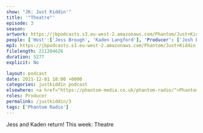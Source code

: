 ```yaml
---
show: "JK: Just Kiddin'"
title: '"Theatre"'
episode: 3
season: 
artwork: https://jbpodcasts.s3.eu-west-2.amazonaws.com/Phantom/Just+Kiddin'/JK.jpeg
people: ['Host':['Jess Brough', 'Kaden Langford'], 'Producer': ['Josh Brunning']]
mp3: https://jbpodcasts.s3.eu-west-2.amazonaws.com/Phantom/Just+Kiddin'/2021-12-01+03.mp3
filelength: 211204626
duration: 5277
explicit: No

layout: podcast
date: 2021-12-01 18:00 +0000
categories: justkiddin podcast
elsewhere: <a href="https://phantom-media.co.uk/phantom-radio/">Phantom Media</a>
roles: Producer
permalink: /justkiddin/3
tags: ['Phantom Radio']
---
```


Jess and Kaden return! This week: Theatre
